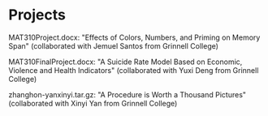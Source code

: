 # Projects

MAT310Project.docx: "Effects of Colors, Numbers, and Priming on Memory Span" (collaborated with Jemuel Santos from Grinnell College)

MAT310FinalProject.docx: "A Suicide Rate Model Based on Economic, Violence and Health Indicators" (collaborated with Yuxi Deng from Grinnell College)

zhanghon-yanxinyi.tar.gz: "A Procedure is Worth a Thousand Pictures" (collaborated with Xinyi Yan from Grinnell College)


